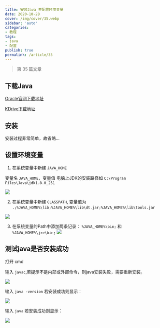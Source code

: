 ```yaml
---
title: 安装Java 并配置环境变量
date: 2020-10-28
cover: /img/cover/35.webp
sidebar: 'auto'
categories:
- 教程
tags:
- java
- 配置
publish: true
permalink: /article/35
---
```


> 第 35 篇文章
<!-- more -->

## 下载Java
[Oracle官网下载地址](https://www.oracle.com/cn/java/technologies/javase/javase-jdk8-downloads.html)


[KDrive下载地址](https://drive.zk123.top/api/v3/file/source/107/jdk-8u271-windows-x64.exe?sign=5vHUztX5TgEbNv-5f-0TtQn0IOqE07K_kzvN2d56JiM%3D%3A0)




## 安装
安装过程非常简单，故省略...

## 设置环境变量

1. 在系统变量中新建 `JAVA_HOME`

变量名 `JAVA_HOME`，变量值 电脑上JDK的安装路径如 `C:\Program Files\Java\jdk1.8.0_251`

<img src="/img/2020/java_install_1.png"/>


2. 在系统变量中新建 `CLASSPATH`, 变量值为 `.;%JAVA_HOME%\lib;%JAVA_HOME%\lib\dt.jar;%JAVA_HOME%\lib\tools.jar`

![](/img/2020/java_install_2.png)

3. 在系统变量的Path中添加两条记录： `%JAVA_HOME%\bin;` 和 `%JAVA_HOME%\jre\bin;`
![](/img/2020/java_install_3.png)

## 测试java是否安装成功
打开 cmd 

输入 `javac`,若提示不是内部或外部命令，则java安装失败，需要重新安装。

![](/img/2020/java_install_4.png)

输入 `java -version` 若安装成功则显示：

![](/img/2020/java_install_5.png)

输入 `java` 若安装成功则显示：

![](/img/2020/java_install_6.png)